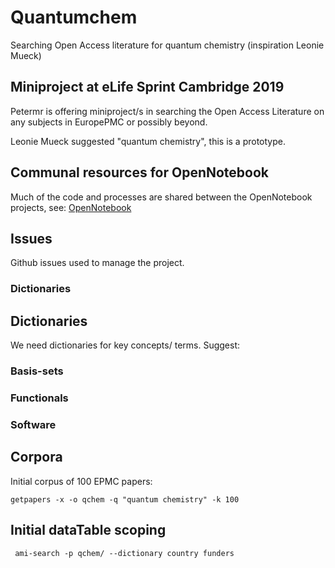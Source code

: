 # Quantumchem
Searching Open Access literature for quantum chemistry (inspiration Leonie Mueck)

## Miniproject at eLife Sprint Cambridge 2019
Petermr is offering miniproject/s in searching the Open Access Literature on any subjects in EuropePMC or possibly beyond.

Leonie Mueck suggested "quantum chemistry", this is a prototype.

## Communal resources for OpenNotebook
Much of the code and processes are shared between the OpenNotebook projects, see:
[OpenNotebook](https://github.com/petermr/openNotebook/blob/master/README.md)


## Issues
Github issues used to manage the project.
### Dictionaries

## Dictionaries
We need dictionaries for key concepts/ terms. Suggest:
### Basis-sets
### Functionals
### Software

## Corpora
Initial corpus of 100 EPMC papers:
```
getpapers -x -o qchem -q "quantum chemistry" -k 100
```

## Initial dataTable scoping
```
 ami-search -p qchem/ --dictionary country funders
```
 

